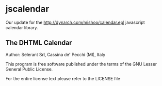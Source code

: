 # jscalendar
Our update for the http://dynarch.com/mishoo/calendar.epl javascript calendar library.

The DHTML Calendar
-------------------

  Author: Selerant Srl, Cassina de' Pecchi (MI), Italy 

  This program is free software published under the
  terms of the GNU Lesser General Public License.

  For the entire license text please refer to the LICENSE file
  
